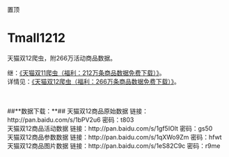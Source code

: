 置顶
# Tmall1212
天猫双12爬虫，附266万活动商品数据。

继：[《天猫双11爬虫（福利：212万条商品数据免费下载）》](http://blog.csdn.net/bone_ace/article/details/53181015)。<br>
详情见：[《天猫双12爬虫（福利：266万条商品数据免费下载）》](http://blog.csdn.net/bone_ace/article/details/53574126)。

<br>
<br>
##**数据下载：**##
天猫双12商品原始数据 链接：http://pan.baidu.com/s/1bPV2u6 密码：t803 <br>
天猫双12商品活动数据 链接：http://pan.baidu.com/s/1gf5IOlt 密码：gs50 <br>
天猫双12商品参数数据 链接：http://pan.baidu.com/s/1qXWo9Zm 密码：hfwt <br>
天猫双12商品图片数据 链接：http://pan.baidu.com/s/1eS82C9c 密码：r9me <br>

